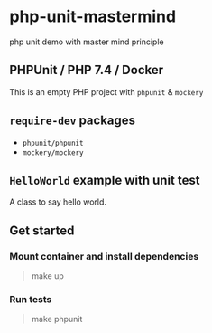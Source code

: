 # php-unit-mastermind
php unit demo with master mind principle
## PHPUnit / PHP 7.4 / Docker

This is an empty PHP project with `phpunit` & `mockery`

## `require-dev` packages

* `phpunit/phpunit`
* `mockery/mockery`

## `HelloWorld` example with unit test

A class to say hello world.

## Get started

### Mount container and install dependencies

> make up

### Run tests

> make phpunit
